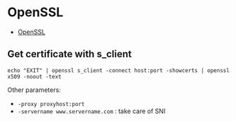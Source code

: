 # OpenSSL
- [OpenSSL](#openssl)

## Get certificate with s_client
```
echo "EXIT" | openssl s_client -connect host:port -showcerts | openssl x509 -noout -text
```
Other parameters:
-   `-proxy proxyhost:port`
-   `-servername www.servername.com` : take care of SNI
